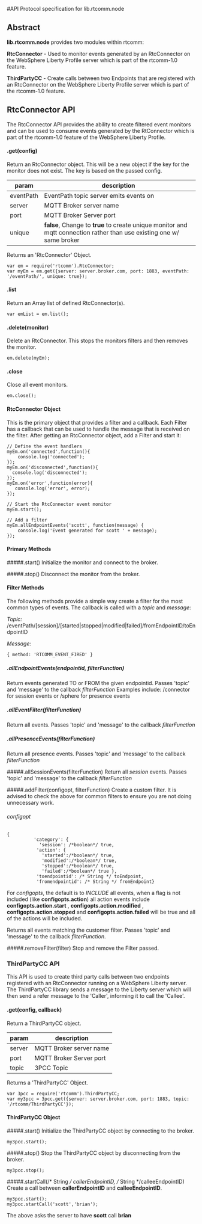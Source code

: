 #API Protocol specification for lib.rtcomm.node 

## Abstract

**lib.rtcomm.node** provides two modules within rtcomm:

**RtcConnector** - Used to monitor events generated by an RtcConnector on the WebSphere Liberty Profile server which is part of the rtcomm-1.0 feature.

**ThirdPartyCC** - Create calls between two Endpoints that are registered with an RtcConnector on the WebSphere Liberty Profile server which is part of the rtcomm-1.0 feature. 

## RtcConnector API

The RtcConnector API provides the ability to create filtered event monitors and can be used to consume events generated by the RtConnector which is part of the 
rtcomm-1.0 feature of the WebSphere Liberty Profile.

#### .get(config)
Return an RtcConnector object.  This will be a new object if the key for the monitor does not exist.  The key is based on the passed config.

|param | description |
|-------|------------|
|eventPath| EventPath topic server emits events on|
|server| MQTT Broker server name|
|port|  MQTT Broker Server port|
|unique|  **false**, Change to **true** to create unique monitor and mqtt connection rather than use existing one w/ same broker |

Returns an 'RtcConnector' Object.

```
var em = require('rtcomm').RtcConnector;
var myEm = em.get({server: server.broker.com, port: 1883, eventPath: '/eventPath/', unique: true});

```

#### .list
Return an Array list of defined RtcConnector(s). 

```
var emList = em.list();
```

#### .delete(monitor)
Delete an RtcConnector. This stops the monitors filters and then removes the monitor.
```
em.delete(myEm);
```

#### .close
Close all event monitors.
``` 
em.close();
```

#### RtcConnector Object
This is the primary object that provides a filter and a callback.  Each Filter has a callback that can be used to handle the message that is received on the filter.  After getting an RtcConnector object, add a Filter and start it:

```
// Define the event handlers
myEm.on('connected',function(){
	console.log('connected');
});
myEm.on('disconnected',function(){
  console.log('disconnected');
});
myEm.on('error',function(error){
   console.log('error', error);
});

// Start the RtcConnector event monitor
myEm.start();

// Add a filter
myEm.allEndpointEvents('scott', function(message) {
	console.log('Event generated for scott ' + message);
});
```

#### Primary Methods
 
#####.start()
 Initialize the monitor and connect to the broker.
 
#####.stop()
 Disconnect the monitor from the broker.


#### Filter Methods
The following methods provide a simple way create a filter for the most common types of events.  The callback is called with a *topic* and *message*:

*Topic:*  /eventPath/[session]/[started|stopped|modified|failed]/fromEndpointID/toEndpointID 

*Message:* 

```
{ method: 'RTCOMM_EVENT_FIRED' }
```

##### .allEndpointEvents(endpointid, filterFunction)
Return events generated TO or FROM the given endpointid.   Passes 'topic' and 'message'  to the callback *filterFunction*
Examples include: <rtcommTopicPath>/connector for session events or  <rtcommTopicPath>/sphere for presence events

##### .allEventFilter(filterFunction)
Return all events.   Passes 'topic' and 'message' to the callback *filterFunction*

##### .allPresenceEvents(filterFunction)
Return all presence events.   Passes 'topic' and 'message'  to the callback *filterFunction*

#####.allSessionEvents(filterFunction)
Return all *session* events.   Passes 'topic' and 'message'  to the callback *filterFunction*

#####.addFilter(configopt, filterFunction)
Create a custom filter.  It is advised to check the above for common filters to ensure you are not doing unnecessary work.

###### configopt
```
{
          'category': {
            'session': /*boolean*/ true, 
           'action': {
             'started':/*boolean*/ true,
             'modified':/*boolean*/ true,
             'stopped':/*boolean*/ true, 
             'failed':/*boolean*/ true },
           'toendpointid': /* String */ toEndpoint,
           'fromendpointid': /* String */ fromEndpoint}
```
For *configopts*, the default is to *INCLUDE* all events, when a flag is not included (like **configopts.action**) all action events include **configopts.action.start** , **configopts.action.modified** , **configopts.action.stopped** and **configopts.action.failed** will be true and all of the actions will be included.     

Returns all events matching the customer filter.  Passes 'topic' and 'message' to the callback *filterFunction*.


#####.removeFilter(filter)
 Stop and remove the Filter passed.
 
 
### ThirdPartyCC API
This API is used to create third party calls between two endpoints registered with an RtcConnector running on a WebSphere Liberty server.  
The ThirdPartyCC library sends a message to the Liberty server which will then send a refer message to the 'Caller', informing it to call the 'Callee'.  

#### .get(config, callback)

Return a ThirdPartyCC object.  

|param | description |
|-------|------------|
|server| MQTT Broker server name|
|port|  MQTT Broker Server port|
|topic| 3PCC Topic |

Returns a 'ThirdPartyCC' Object.

```
var 3pcc = require('rtcomm').ThirdPartyCC;
var my3pcc = 3pcc.get({server: server.broker.com, port: 1883, topic: '/rtcomm/ThirdPartyCC'});
```

#### ThirdPartyCC Object

#####.start()
Initialize the ThirdPartyCC object by connecting to the broker.
```
my3pcc.start();
```

#####.stop()
Stop the ThirdPartyCC object by disconnecting from the broker.
```
my3pcc.stop();
```

#####.startCall(/* String */ callerEndpointID, /* String */calleeEndpointID)
Create a call between **callerEndpointID** and **calleeEndpointID**.  
```
my3pcc.start();
my3pcc.startCall('scott','brian');
```
The above asks the server to have **scott** call **brian**






